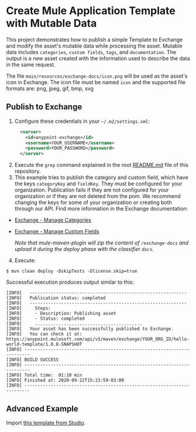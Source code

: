 # Create Mule Application Template with Mutable Data

This project demonstrates how to publish a simple Template to Exchange and modify the asset's mutable data while processing the asset. Mutable data includes `categories`, `custom fields`, `tags`, and `documentation`. The output is a new asset created with the information used to describe the data in the same request.

The file `main/resources/exchange-docs/icon.png` will be used as the asset's icon in Exchange. The icon file must be named `icon` and the supported file formats are: png, jpeg, gif, bmp, svg 

## Publish to Exchange

1. Configure these credentials in your `~/.m2/settings.xml`:
    ```xml
      <server>
        <id>anypoint-exchange</id>
        <username>YOUR_USERNAME</username>
        <password>YOUR_PASSWORD</password>
      </server>
    ```
2. Execute the `grep` command explained in the root [README.md](../README.md) file of this repository.
3. This example tries to publish the category and custom field, which have the keys `categoryKey` and `fieldKey`. They must be configured for your organization. Publication fails if they are not configured for your organization or if they are not deleted from the pom. We recommend changing the keys for some of your organization or creating both through our API. Find more information in the Exchange documentation:
- [Exchange - Manage Categories](https://docs.mulesoft.com/exchange/to-manage-categories)
- [Exchange - Manage Custom Fields](https://docs.mulesoft.com/exchange/to-manage-custom-fields)

  *Note that mule-maven-plugin will zip the content of `/exchange-docs` and upload it during the deploy phase with the classifier `docs`.*

4. Execute:

```shell
$ mvn clean deploy -DskipTests -Dlicense.skip=true
```

Successful execution produces output similar to this:

```shell
[INFO]   ------------------------------------------------------------
[INFO]   Publication status: completed
[INFO]   ------------------------------------------------------------
[INFO]     Steps:
[INFO]     - Description: Publishing asset
[INFO]     - Status: completed
[INFO]     .........................................
[INFO]   Your asset has been successfully published to Exchange.
[INFO]   You can check it at: https://anypoint.mulesoft.com/api/v3/maven/exchange/YOUR_ORG_ID/hello-world-template/1.0.0-SNAPSHOT
[INFO] ------------------------------------------------------------------------
[INFO] BUILD SUCCESS
[INFO] ------------------------------------------------------------------------
[INFO] Total time:  01:10 min
[INFO] Finished at: 2020-09-22T15:23:59-03:00
[INFO] ------------------------------------------------------------------------
```

## Advanced Example

Import [this template from Studio](https://docs.mulesoft.com/studio/7.5/import-project-exchange).
